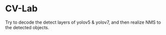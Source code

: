 # CV-Lab
Try to decode the detect layers of yolov5 &amp; yolov7, and then realize NMS to the detected objects.
